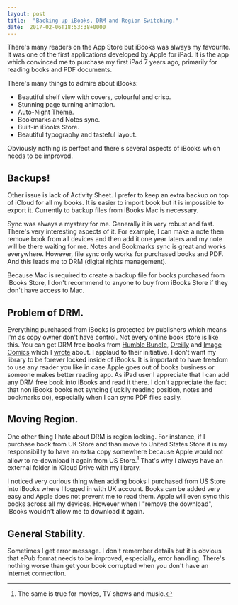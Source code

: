 ```yaml
---
layout: post
title:  "Backing up iBooks, DRM and Region Switching."
date:  2017-02-06T18:53:38+0000
---
```


There's many readers on the App Store but iBooks was always my favourite. It was one of the first applications developed by Apple for iPad. It is the app which convinced me to purchase my first iPad 7 years ago, primarily for reading books and PDF documents.

There's many things to admire about iBooks:

* Beautiful shelf view with covers, colourful and crisp. 
* Stunning page turning animation.
* Auto-Night Theme.
* Bookmarks and Notes sync. 
* Built-in iBooks Store. 
* Beautiful typography and tasteful layout.

Obviously nothing is perfect and there's several aspects of iBooks which needs to be improved.

## Backups!

Other issue is lack of Activity Sheet. I prefer to keep an extra backup on top of iCloud for all my books. It is easier to import book but it is impossible to export it. Currently to backup files from iBooks Mac is necessary.

Sync was always a mystery for me. Generally it is very robust and fast. There's very interesting aspects of it. For example, I can make a note then remove book from all  devices and then add it one year laters and my note will be there waiting for me. Notes and Bookmarks sync is great and works everywhere. However, file sync only works for purchased books and PDF. And this leads me to DRM (digital rights management).

Because Mac is required to create a backup file for books purchased from iBooks Store, I don't recommend to anyone to buy from iBooks Store if they don't have access to Mac. 

## Problem of DRM.

Everything purchased from iBooks is protected by publishers which means I'm as copy owner don't have control. Not every online book store is like this. You can get DRM free books from [Humble Bundle](https://www.humblebundle.com/books/hacks-book-bundle), [Oreilly](http://shop.oreilly.com/) and [Image Comics](https://imagecomics.com/) which I [wrote](
/2013/07/17/image-comics-will-have-drm-free-comics/) about. I applaud to their initiative. I don't want my library to be forever locked inside of iBooks. It is important to have freedom to use any reader you like in case Apple goes out of books business or someone makes better reading app. As iPad user I appreciate that I can add any DRM free book into iBooks and read it there. I don't appreciate the fact that non iBooks books not syncing (luckily reading position, notes and bookmarks do), especially when I can sync PDF files easily.

## Moving Region.

One other thing I hate about DRM is region locking. For instance, if I purchase book from UK Store and than move to United States Store it is my responsibility to have an extra copy somewhere because Apple would not allow to re-download it again from US Store.[^1] That's why I always have an external folder in iCloud Drive with my library.

I noticed very curious thing when adding books I purchased from US Store into iBooks where I logged in with UK account. Books can be added very easy and Apple does not prevent me to read them. Apple will even sync this books across all my devices. However when I "remove the download", iBooks wouldn't allow me to download it again.

## General Stability.

Sometimes I get error message. I don't remember details but it is obvious that ePub format needs to be improved, especially, error handling. There's nothing worse than get your book corrupted when you don't have an internet connection.

[^1]: The same is true for movies, TV shows and music.

